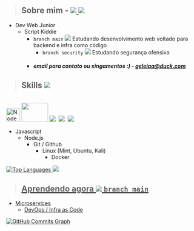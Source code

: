 > ## Sobre mim - <a href="https://www.linkedin.com/in/guilherme-ferreira-48b135247/" > <img src="https://img.shields.io/badge/-Linkedin-blue?style=flat-square&logo=linkedin"> </a> <img src=https://cdn.jsdelivr.net/gh/Readme-Workflows/Readme-Icons@main/icons/gifs/wave.gif />
* Dev Web Junior 
  * Script Kiddie
    - ```branch main``` <img src="https://cdn.jsdelivr.net/gh/Readme-Workflows/Readme-Icons@main/icons/octicons/PullRequestNeutral.svg" /> Estudando desenvolvimento web voltado para backend e infra como código
      - ```branch security``` <img src="https://cdn.jsdelivr.net/gh/Readme-Workflows/Readme-Icons@main/icons/octicons/PullRequestMerged.svg" /> Estudando segurança ofensiva
    - ##### email para contato ou xingamentos :) - geleiaa@duck.com
  

> ## Skills <img src="https://cdn.jsdelivr.net/gh/Readme-Workflows/Readme-Icons@main/icons/octicons/PullRequestOpened.svg" />

<div style="display: inline_block"><br>
  <a href="https://nodejs.org/en/" target="_blank" rel="noreferrer"><img src="https://raw.githubusercontent.com/danielcranney/readme-generator/main/public/icons/skills/nodejs-colored.svg" width="36" height="36" alt="NodeJS" /></a> 
  <img height="50" width="70" src="https://cdn.jsdelivr.net/gh/devicons/devicon/icons/nodejs/nodejs-plain-wordmark.svg" />
  <!-- <img height="50" width="70" src="https://cdn.jsdelivr.net/gh/devicons/devicon/icons/express/express-original.svg" /> -->
  <a href="https://www.linux.org/#gh-dark-mode-only"><img src="https://img.shields.io/badge/-Linux-05122A?style=flat&logo=linux" /></a>&nbsp;
  <a href="https://git-scm.com/#gh-dark-mode-only"><img src="https://img.shields.io/badge/-Git-05122A?style=flat&logo=git" /></a>&nbsp;
  <a href="https://www.docker.com/#gh-dark-mode-only"><img src="https://img.shields.io/badge/-Docker-05122A?style=flat&logo=docker" /></a>&nbsp;
</div>

- Javascript
  - Node.js 
    - Git / Github
      - Linux (Mint, Ubuntu, Kali)
        - Docker


</a>
<a href="https://github.com/geleiaa" align="left"><img src="https://github-readme-stats.vercel.app/api/top-langs/?username=geleiaa&langs_count=10&title_color=0891b2&text_color=ffffff&icon_color=0891b2&bg_color=1c1917&hide_border=true&locale=en&custom_title=Top%20%Languages" alt="Top Languages"/</a> <a href="https://github.com/geleiaa">
    <img src="https://github-stats-alpha.vercel.app/api?username=geleiaa&cc=22272e&tc=37BCF6&ic=fff&bc=0000">





<!-- [](http://github-profile-summary-cards.vercel.app/api/cards/repos-per-language?username=geleiaa&theme=tokyonight) -->
<!-- [](http://github-profile-summary-cards.vercel.app/api/cards/most-commit-language?username=geleiaa&theme=tokyonight) -->
<!-- [![Top Langs](https://github-readme-stats.vercel.app/api/top-langs/?username=geleiaa&layout=compact&show_icons=true&theme=tokyonight)](https://github.com/geleiaa) -->


> ## Aprendendo agora <img src="https://cdn.jsdelivr.net/gh/Readme-Workflows/Readme-Icons@main/icons/octicons/PullRequestNeutral.svg" /> ```branch main``` 

  - Microservices 
    - DevOps / Infra as Code


<a href="http://www.github.com/geleiaa"><img src="https://github-readme-activity-graph.cyclic.app/graph?username=geleiaa&bg_color=1c1917&color=ffffff&line=0891b2&point=ffffff&area_color=1c1917&area=true&hide_border=true&custom_title=GitHub%20Commits%20Graph" alt="GitHub Commits Graph" /></a>
